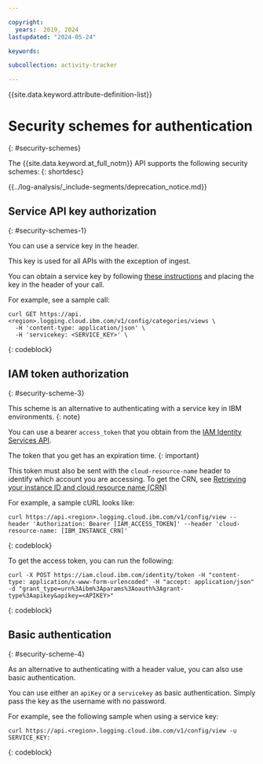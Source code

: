 ```yaml
---

copyright:
  years:  2019, 2024
lastupdated: "2024-05-24"

keywords:

subcollection: activity-tracker

---
```


{{site.data.keyword.attribute-definition-list}}

# Security schemes for authentication
{: #security-schemes}

The {{site.data.keyword.at_full_notm}} API supports the following security schemes:
{: shortdesc}

<!-- Common deprecation statement -->
{{../log-analysis/_include-segments/deprecation_notice.md}}

## Service API key authorization
{: #security-schemes-1}

You can use a service key in the header.

This key is used for all APIs with the exception of ingest.

You can obtain a service key by following [these instructions](https://cloud.ibm.com/docs/log-analysis?topic=log-analysis-service_keys) and placing the key in the header of your call.

For example, see a sample call:

```
curl GET https://api.<region>.logging.cloud.ibm.com/v1/config/categories/views \
  -H 'content-type: application/json' \
  -H 'servicekey: <SERVICE_KEY>' \
```
{: codeblock}


## IAM token authorization
{: #security-scheme-3}

This scheme is an alternative to authenticating with a service key in IBM environments.
{: note}

You can use a bearer `access_token` that you obtain from the [IAM Identity Services API](https://cloud.ibm.com/docs/account?topic=account-iamtoken_from_apikey).

The token that you get has an expiration time.
{: important}

This token must also be sent with the `cloud-resource-name` header to identify which account you are accessing. To get the CRN, see [Retrieving your instance ID and cloud resource name (CRN)](https://cloud.ibm.com/docs/key-protect?topic=key-protect-retrieve-instance-ID)

For example, a sample cURL looks like:

```text
curl https://api.<region>.logging.cloud.ibm.com/v1/config/view --header 'Authorization: Bearer [IAM_ACCESS_TOKEN]' --header 'cloud-resource-name: [IBM_INSTANCE_CRN]'
```
{: codeblock}

To get the access token, you can run the following:

```
curl -X POST https://iam.cloud.ibm.com/identity/token -H "content-type: application/x-www-form-urlencoded" -H "accept: application/json" -d "grant_type=urn%3Aibm%3Aparams%3Aoauth%3Agrant-type%3Aapikey&apikey=<APIKEY>"
```
{: codeblock}

## Basic authentication
{: #security-scheme-4}

As an alternative to authenticating with a header value, you can also use basic authentication.

You can use either an `apiKey` or a `servicekey` as basic authentication. Simply pass the key as the username with no password.

For example, see the following sample when using a service key:

```
curl https://api.<region>.logging.cloud.ibm.com/v1/config/view -u SERVICE_KEY:
```
{: codeblock}
